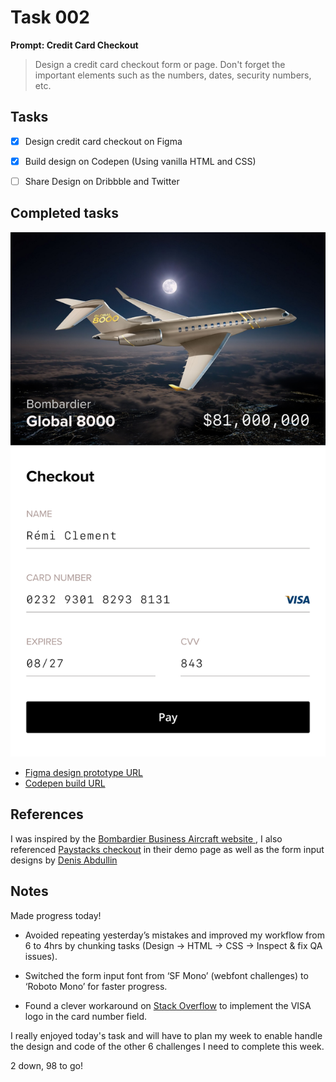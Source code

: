 # Task 002



**Prompt: Credit Card Checkout**
> Design a credit card checkout form or page. Don't forget the important elements such as the numbers, dates, security numbers, etc.


## Tasks
- [x]  Design credit card checkout on Figma
- [X]  Build design on Codepen (Using vanilla HTML and CSS)
- [ ]  Share Design on Dribbble and Twitter


## Completed tasks

![An image of a signup page designed as part of a UI design and code challenge](https://github.com/Dum3bi/100-day-UI-design-and-code-challenge/blob/50b8252fd6c25416de8458c341a677f812ec72f3/projects/002/build/images/002_Checkout.png?raw=true)

- [Figma design prototype URL](https://www.figma.com/proto/7QRpWdER7fWJe4tI8eOejn/100-Days-UI-challenge?page-id=31%3A160&type=design&node-id=31-161&viewport=912%2C612%2C0.93&t=mGb1tVMCBUadDpj0-1&scaling=scale-down&mode=design)
- [Codepen build URL](https://codepen.io/dum3bi/full/BaEvyyw)


## References
 I was inspired by the  [Bombardier Business Aircraft website ](https://businessaircraft.bombardier.com/en/aircraft/global-8000#bba-pdp-section-1), I also referenced  [Paystacks checkout](https://paystack.com/demo/checkout) in their demo page as well as the form input designs by 
 [Denis Abdullin](https://dribbble.com/shots/2420102--29-Credit-Card-Checkout)


## Notes

Made progress today!

- Avoided repeating yesterday’s mistakes and improved my workflow from 6 to 4hrs by chunking tasks (Design -> HTML -> CSS -> Inspect & fix QA issues).

- Switched the form input font from ‘SF Mono’ (webfont challenges) to ‘Roboto Mono’ for faster progress.

- Found a clever workaround on [Stack Overflow](https://stackoverflow.com/questions/20740523/place-an-image-inside-a-text-field) to implement the VISA logo in the card number field. 

I really enjoyed today's task and will have to plan my week to enable handle the design and code of the other 6 challenges I need to complete this week.

2 down, 98 to go!
